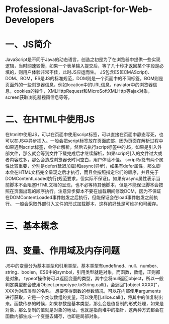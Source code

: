 # Professional-JavaScript-for-Web-Developers 

# 一、JS简介
JavaScript是不同于Java的动态语言，创造之初是为了在浏览器中提供一些实现逻辑，当时网速较慢，如果一个表单输入提交后，等了几十秒才返回某个字段是必填的，则用户体验非常不佳，此时JS应运而生。
JS包含ES(ECMAScript)、DOM、BOM，ES是JS的标准规范，DOM则是一个页面中的不同标签，BOM则是页面外的一些浏览器信息，例如location中的URL信息，naviator中的浏览器信息，cookies的操作，XMLHttpRequest和MicroSoftXMLHttp等ajax对象，screen获取浏览器视窗信息等等。

# 二、在HTML中使用JS
在html中使用JS，可以在页面中使用script标签，可以直接在页面中静态写死，也可以在JS中异步插入。一般会把script标签放在页面底部，因为页面在解析过程中如果遇到script标签，会停止解析，然后去执行script标签中的JS，如果是引入外部文件，那么就会等到文件下载完成后才继续解析，如果script引入的文件过大或者内容过多，那么会造成浏览器长时间空白，用户体验不佳。
script标签有两个属性比较重要，分别是defer(延迟加载)和async(异步)，如果有defer属性，那么脚本会在HTML文档完全呈现之后才执行，而且会按照指定它们的顺序，并且先于DOMContentLoaded执行(规范要求，但实际不保证)。如果有async属性表示当前脚本不会阻塞HTML文档的呈现，也不必等待其他脚本，但是不能保证脚本会按照在页面出现的顺序执行。注意异步脚本不要在加载期间修改DOM，因为不保证在DOMContentLoaded事件触发之后执行，但能保证会在load事件触发之前执行。
一般会采取外部引入文件的形式加载脚本，这样的好处是可维护和可缓存。

# 三、基本概念

# 四、变量、作用域及内存问题
JS中的变量分为基本类型和引用类型，基本类型有undefined、null、number、string、boolen，ES6中的symbol，引用类型就是对象，而函数，数组，正则都是对象。
typeof操作符可以返回变量的类型，其中会将null返回object，所以一般判定类型都会使用Object.propotype.toString.call()，会返回"[object XXXX]"，XXX为对应类型的名称。
想要获得函数的参数情况，可以在内部使用arguments进行获取，它是一个类似数组的变量，可以使用[].slice.call()，将其中的值复制出来。函数传参的时候，如果参数是基本类型，那么会是值复制的形式处理，如果是对象，那么复制的值就是对象的地址，也就是指向堆中的指针，这两种方式都会在函数内部生成一个变量去储存，也即是局部对象。
